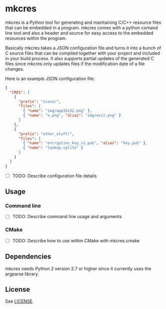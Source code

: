 mkcres
======

mkcres is a Python tool for generating and maintaining C/C++ resource 
files that can be embedded in a program. mkcres comes with a python comand 
line tool and also a header and source for easy access to the embedded 
resources within the program.

Basically mkcres takes a JSON configuration file and turns it into a bunch 
of C source files that can be compiled together with your project and 
included in your build process. It also supports partial updates of the 
generated C files since mkcres only updates files if the modification 
date of a file changes.

Here is an example JSON configuration file:

``` json
{ 
  "CRES": [
    {
      "prefix": "icons/",
      "files": [
        { "name": "img/app32x32.png" },
        { "name": "x.png", "alias": "img/exit.png" }
      ]
    }, 
    {
      "prefix": "other_stuff/",
      "files": [
        { "name": "encryption_key_v1.pub", "alias": "key.pub" },
        { "name": "lookup.sqlite" }
      ]
    }
  ]
}
```

- [ ] TODO: Describe configuration file details

Usage
-----

### Command line

- [ ] TODO: Describe command line usage and arguments

### CMake

- [ ] TODO: Describe how to use within CMake with mkcres.cmake

Dependencies
------------
mkcres needs Python 2 version 2.7 or higher since it currently uses the argparse library.

License
-------
See [LICENSE](https://github.com/jahnf/mkcres/blob/master/LICENSE).
